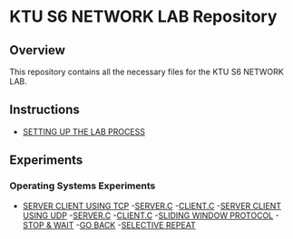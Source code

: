 # KTU S6 NETWORK LAB Repository

## Overview
This repository contains all the necessary files for the KTU S6 NETWORK LAB.

## Instructions
- [SETTING UP THE LAB PROCESS]()

## Experiments

### Operating Systems Experiments
- [SERVER CLIENT USING TCP](https://github.com/Xrg360/NetworkLabS6/tree/master/exp1-TCP)
    -[SERVER.C](https://github.com/Xrg360/NetworkLabS6/blob/master/exp1-TCP/server.c)
    -[CLIENT.C](https://github.com/Xrg360/NetworkLabS6/blob/master/exp1-TCP/client.c)
-[SERVER CLIENT USING UDP](https://github.com/Xrg360/NetworkLabS6/tree/master/exp2-UDP)
    -[SERVER.C](https://github.com/Xrg360/NetworkLabS6/tree/master/exp2-UDP/server.c)
    -[CLIENT.C](https://github.com/Xrg360/NetworkLabS6/tree/master/exp2-UDP/server.c)
-[SLIDING WINDOW PROTOCOL](https://github.com/Xrg360/NetworkLabS6/tree/master/exp3-SlidingWindowProtocols)
  -[STOP & WAIT](https://github.com/Xrg360/NetworkLabS6/tree/master/exp3-SlidingWindowProtocols/stopAndWait)
  -[GO BACK](https://github.com/Xrg360/NetworkLabS6/tree/master/exp3-SlidingWindowProtocols/goBack)
  -[SELECTIVE REPEAT](https://github.com/Xrg360/NetworkLabS6/tree/master/exp3-SlidingWindowProtocols/selectiveRepeat)
